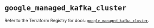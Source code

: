 # `google_managed_kafka_cluster`

Refer to the Terraform Registry for docs: [`google_managed_kafka_cluster`](https://registry.terraform.io/providers/hashicorp/google/6.41.0/docs/resources/managed_kafka_cluster).
